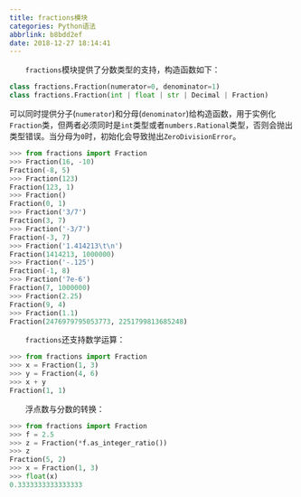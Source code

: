 ```yaml
---
title: fractions模块
categories: Python语法
abbrlink: b8bdd2ef
date: 2018-12-27 18:14:41
---
```

&emsp;&emsp;`fractions`模块提供了分数类型的支持，构造函数如下：<!--more-->

``` python
class fractions.Fraction(numerator=0, denominator=1)
class fractions.Fraction(int | float | str | Decimal | Fraction)
```

可以同时提供分子(`numerator`)和分母(`denominator`)给构造函数，用于实例化`Fraction`类，但两者必须同时是`int`类型或者`numbers.Rational`类型，否则会抛出类型错误。当分母为`0`时，初始化会导致抛出`ZeroDivisionError`。

``` python
>>> from fractions import Fraction
>>> Fraction(16, -10)
Fraction(-8, 5)
>>> Fraction(123)
Fraction(123, 1)
>>> Fraction()
Fraction(0, 1)
>>> Fraction('3/7')
Fraction(3, 7)
>>> Fraction('-3/7')
Fraction(-3, 7)
>>> Fraction('1.414213\t\n')
Fraction(1414213, 1000000)
>>> Fraction('-.125')
Fraction(-1, 8)
>>> Fraction('7e-6')
Fraction(7, 1000000)
>>> Fraction(2.25)
Fraction(9, 4)
>>> Fraction(1.1)
Fraction(2476979795053773, 2251799813685248)
```

&emsp;&emsp;`fractions`还支持数学运算：

``` python
>>> from fractions import Fraction
>>> x = Fraction(1, 3)
>>> y = Fraction(4, 6)
>>> x + y
Fraction(1, 1)
```

&emsp;&emsp;浮点数与分数的转换：

``` python
>>> from fractions import Fraction
>>> f = 2.5
>>> z = Fraction(*f.as_integer_ratio())
>>> z
Fraction(5, 2)
>>> x = Fraction(1, 3)
>>> float(x)
0.3333333333333333
```